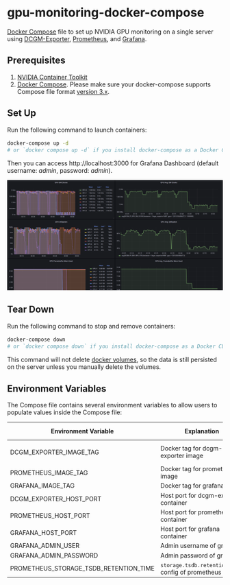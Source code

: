 # gpu-monitoring-docker-compose

[Docker Compose](https://docs.docker.com/compose/) file to set up NVIDIA GPU monitoring on a single server using [DCGM-Exporter](https://github.com/NVIDIA/dcgm-exporter), [Prometheus](https://github.com/prometheus/prometheus), and [Grafana](https://github.com/grafana/grafana).

## Prerequisites

1. [NVIDIA Container Toolkit](https://docs.nvidia.com/datacenter/cloud-native/container-toolkit/install-guide.html)
2. [Docker Compose](https://docs.docker.com/compose/install/). Please make sure your docker-compose supports Compose file format [version 3.x](https://docs.docker.com/compose/compose-file/compose-versioning/).

## Set Up

Run the following command to launch containers:

```bash
docker-compose up -d
# or `docker compose up -d` if you install docker-compose as a Docker CLI plugin
```

Then you can access http://localhost:3000 for Grafana Dashboard (default username: _admin_, password: _admin_).

![dashboard-snapshot](./dashboard-snapshot.png)

## Tear Down

Run the following command to stop and remove containers:

```bash
docker-compose down
# or `docker compose down` if you install docker-compose as a Docker CLI plugin
```

This command will not delete [docker volumes](https://docs.docker.com/storage/volumes/), so the data is still persisted on the server unless you manually delete the volumes.

## Environment Variables

The Compose file contains several environment variables to allow users to populate values inside the Compose file:

| Environment Variable                   | Explanation                                        | Default Value           |
| -------------------------------------- | -------------------------------------------------- | ----------------------- |
| DCGM_EXPORTER_IMAGE_TAG                | Docker tag for dcgm-exporter image                 | 2.4.5-2.6.7-ubuntu20.04 |
| PROMETHEUS_IMAGE_TAG                   | Docker tag for prometheus image                    | v2.36.1                 |
| GRAFANA_IMAGE_TAG                      | Docker tag for grafana image                       | 8.5.6                   |
| DCGM_EXPORTER_HOST_PORT                | Host port for dcgm-exporter container              | 9400                    |
| PROMETHEUS_HOST_PORT                   | Host port for prometheus container                 | 9090                    |
| GRAFANA_HOST_PORT                      | Host port for grafana container                    | 3000                    |
| GRAFANA_ADMIN_USER                     | Admin username of grafana                          | admin                   |
| GRAFANA_ADMIN_PASSWORD                 | Admin password of grafana                          | admin                   |
| PROMETHEUS_STORAGE_TSDB_RETENTION_TIME | `storage.tsdb.retention.time` config of prometheus | 30d                     |
